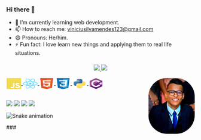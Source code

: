### Hi there 👋

- 🌱 I’m currently learning web development.
- 📫 How to reach me: viniciusilvamendes123@gmail.com
- 😄 Pronouns: He/him.
- ⚡ Fun fact: I love learn new things and applying them to real life situations. 

###
<div align="center">
  <a href="https://github.com/viniciuss-mendes">
  <img height="180em" src="https://github-readme-stats.vercel.app/api?username=viniciuss-mendes&show_icons=true&theme=dracula&include_all_commits=true&count_private=true"/>
  <img height="180em" src="https://github-readme-stats.vercel.app/api/top-langs/?username=viniciuss-mendes&layout=compact&langs_count=7&theme=dracula"/>
</div>
<div style="display: inline_block"><br>
  <img align="center" alt="Vinícius-Js" height="30" width="40" src="https://raw.githubusercontent.com/devicons/devicon/master/icons/javascript/javascript-plain.svg">
  <img align="center" alt="Vinícius-React" height="30" width="40" src="https://raw.githubusercontent.com/devicons/devicon/master/icons/react/react-original.svg">
  <img align="center" alt="Vinícius-HTML" height="30" width="40" src="https://raw.githubusercontent.com/devicons/devicon/master/icons/html5/html5-original.svg">
  <img align="center" alt="Vinícius-CSS" height="30" width="40" src="https://raw.githubusercontent.com/devicons/devicon/master/icons/css3/css3-original.svg">
  <img align="center" alt="Vinícius-Python" height="30" width="40" src="https://raw.githubusercontent.com/devicons/devicon/master/icons/python/python-original.svg">
  <img align="center" alt="Vinícius-Csharp" height="30" width="40" src="https://raw.githubusercontent.com/devicons/devicon/master/icons/csharp/csharp-original.svg">
  <img align="right" alt="Vinícius-pic" height="150" style="border-radius:50px;" src="https://github.com/viniciuss-mendes/viniciuss-mendes/blob/main/Captura%20de%20tela%20.png">
</div>
  
  ##
 
<div> 
  <a href="https://instagram.com/viniciuss_mendes" target="_blank"><img src="https://img.shields.io/badge/-Instagram-%23E4405F?style=for-the-badge&logo=instagram&logoColor=white" target="_blank"></a>
 <a href="https://discordapp.com/users/683068629100920916" target="_blank"><img src="https://img.shields.io/badge/Discord-7289DA?style=for-the-badge&logo=discord&logoColor=white" target="_blank"></a> 
  <a href = "mailto:viniciusilvamendes123@gmail.com"><img src="https://img.shields.io/badge/-Gmail-%23333?style=for-the-badge&logo=gmail&logoColor=white" target="_blank"></a>
  <a href="" target="_blank"><img src="https://img.shields.io/badge/-LinkedIn-%230077B5?style=for-the-badge&logo=linkedin&logoColor=white" target="_blank"></a> 
 
  ![Snake animation](https://github.com/viniciuss-mendes/viniciuss-mendes/blob/output/github-contribution-grid-snake.svg)
 
</div>
###
